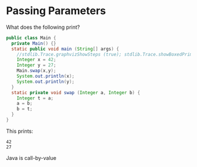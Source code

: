 # Passing Parameters

What does the following print?

```java
public class Main {
  private Main() {}
  static public void main (String[] args) {
    //stdlib.Trace.graphvizShowSteps (true); stdlib.Trace.showBoxedPrimitivesAsPrimitive(false); stdlib.Trace.run ();
    Integer x = 42;
    Integer y = 27;
    Main.swap(x,y);
    System.out.println(x);
    System.out.println(y);
  }
  static private void swap (Integer a, Integer b) {
    Integer t = a;
    a = b;
    b = t;
  }
}
```

This prints:

```
42
27
```

Java is call-by-value
